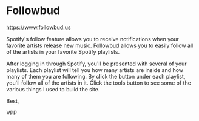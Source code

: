 # Followbud

https://www.followbud.us

Spotify's follow feature allows you to receive notifications when your favorite artists release new music. Followbud allows you to easily follow all of the artists in your favorite Spotify playlists.

After logging in through Spotify, you'll be presented with several of your playlists. Each playlist will tell you how many artists are inside and how many of them you are following. By click the button under each playlist, you'll follow all of the artists in it. Click the tools button to see some of the various things I used to build the site.

Best,

VPP
